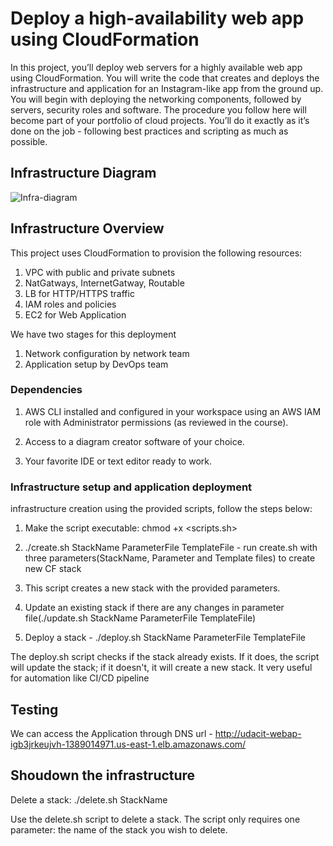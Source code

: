 
# Deploy a high-availability web app using CloudFormation

In this project, you’ll deploy web servers for a highly available web app using CloudFormation. You will write the code that creates and deploys the infrastructure and application for an Instagram-like app from the ground up. You will begin with deploying the networking components, followed by servers, security roles and software.  The procedure you follow here will become part of your portfolio of cloud projects. You’ll do it exactly as it’s done on the job - following best practices and scripting as much as possible. 

## Infrastructure Diagram

![Infra-diagram](https://github.com/user-attachments/assets/62555c18-3e33-41c7-9181-5baf2c45958f)


## Infrastructure Overview

This project uses CloudFormation to provision the following resources:
1. VPC with public and private subnets
2. NatGatways, InternetGatway, Routable
3. LB for HTTP/HTTPS traffic
4. IAM roles and policies
5. EC2 for Web Application
   
We have two stages for this deployment 

   1. Network configuration by network team
   2. Application setup by DevOps team

      
### Dependencies

1. AWS CLI installed and configured in your workspace using an AWS IAM role with Administrator permissions (as reviewed in the course).

2. Access to a diagram creator software of your choice.

3. Your favorite IDE or text editor ready to work.

### Infrastructure setup and application deployment 

infrastructure creation using the provided scripts, follow the steps below:

1. Make the script executable:
    chmod +x <scripts.sh>

2. ./create.sh StackName ParameterFile TemplateFile - run create.sh with three parameters(StackName, Parameter and Template files) to create new CF stack
3. This script creates a new stack with the provided parameters.
4. Update an existing stack if there are any changes in parameter file(./update.sh StackName ParameterFile TemplateFile)
5. Deploy a stack - ./deploy.sh StackName ParameterFile TemplateFile
   
The deploy.sh script checks if the stack already exists. If it does, the script will update the stack; if it doesn't, it will create a new stack. It very useful for automation like CI/CD pipeline


## Testing

We can access the Application through DNS url - http://udacit-webap-igb3jrkeujvh-1389014971.us-east-1.elb.amazonaws.com/


## Shoudown the infrastructure

Delete a stack:
./delete.sh StackName

Use the delete.sh script to delete a stack. The script only requires one parameter: the name of the stack you wish to delete.



